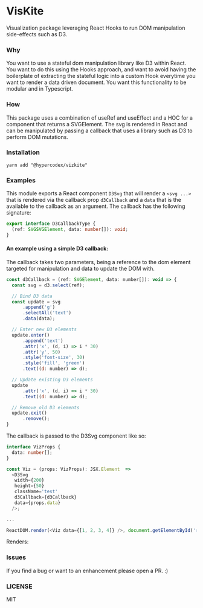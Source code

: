 # VisKite
Visualization package leveraging React Hooks to run DOM manipulation side-effects such as D3.

### Why
You want to use a stateful dom manipulation library like D3 within React. You want to do this using the Hooks approach, and want to avoid having the boilerplate of extracting the stateful logic into a custom Hook everytime you want to render a data driven document. You want this functionality to be modular and in Typescript.

### How
This package uses a combination of useRef and useEffect and a HOC for a component that returns a SVGElement. The svg is rendered in React and can be manipulated by passing a callback that uses a library such as D3 to perform DOM mutations.

### Installation
`yarn add "@hypercodex/vizkite"`

### Examples
This module exports a React component `D3Svg` that will render a `<svg ...>` that is rendered via the callback prop `d3Callback` and a `data` that is the available to the callback as an argument. 
The callback has the following signature:
```typescript
export interface D3CallbackType {
  (ref: SVGSVGElement, data: number[]): void;
}
```

#### An example using a simple D3 callback:

The callback takes two parameters, being a reference to the dom element targeted for manipulation and data to update the DOM with. 

```javascript
const d3Callback = (ref: SVGElement, data: number[]): void => {
  const svg = d3.select(ref);

  // Bind D3 data
  const update = svg
      .append('g')
      .selectAll('text')
      .data(data);

  // Enter new D3 elements
  update.enter()
      .append('text')
      .attr('x', (d, i) => i * 30)
      .attr('y', 50)
      .style('font-size', 30)
      .style('fill', 'green')
      .text((d: number) => d);

  // Update existing D3 elements
  update
      .attr('x', (d, i) => i * 30)
      .text((d: number) => d);

  // Remove old D3 elements
  update.exit()
      .remove();
}
```

The callback is passed to the D3Svg component like so:
```typescript
interface VizProps {
  data: number[];
}

const Viz = (props: VizProps): JSX.Element  => 
  <D3Svg
   width={200}
   height={50}
   className='test'
   d3Callback={d3Callback}
   data={props.data}
  />;

...

ReactDOM.render(<Viz data={[1, 2, 3, 4]} />, document.getElementById('root'));
```

Renders: 


### Issues
If you find a bug or want to an enhancement please open a PR. 
:)


### LICENSE
MIT

